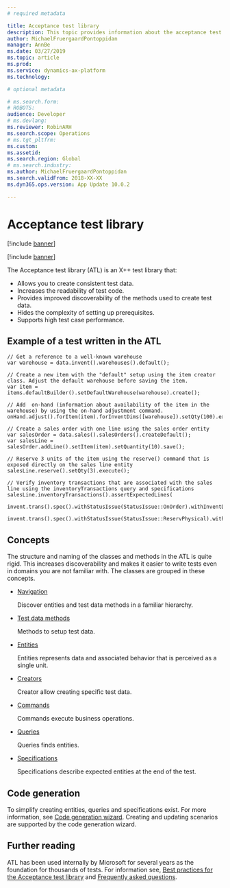 ```yaml
---
# required metadata

title: Acceptance test library
description: This topic provides information about the acceptance test library.
author: MichaelFruergaardPontoppidan
manager: AnnBe
ms.date: 03/27/2019
ms.topic: article
ms.prod: 
ms.service: dynamics-ax-platform
ms.technology: 

# optional metadata

# ms.search.form: 
# ROBOTS: 
audience: Developer
# ms.devlang: 
ms.reviewer: RobinARH
ms.search.scope: Operations
# ms.tgt_pltfrm: 
ms.custom: 
ms.assetid: 
ms.search.region: Global
# ms.search.industry: 
ms.author: MichaelFruergaardPontoppidan
ms.search.validFrom: 2018-XX-XX
ms.dyn365.ops.version: App Update 10.0.2

---
```


# Acceptance test library

[!include [banner](../includes/banner.md)]

[!include [banner](../includes/preview-banner.md)]

The Acceptance test library (ATL) is an X++ test library that:

- Allows you to create consistent test data.
- Increases the readability of test code.
- Provides improved discoverability of the methods used to create test data.
- Hides the complexity of setting up prerequisites.
- Supports high test case performance.

## Example of a test written in the ATL

```
// Get a reference to a well-known warehouse 
var warehouse = data.invent().warehouses().default();
 
// Create a new item with the "default" setup using the item creator class. Adjust the default warehouse before saving the item.
var item = items.defaultBuilder().setDefaultWarehouse(warehouse).create();
        
// Add  on-hand (information about availability of the item in the warehouse) by using the on-hand adjustment command.
onHand.adjust().forItem(item).forInventDims([warehouse]).setQty(100).execute();
        
// Create a sales order with one line using the sales order entity
var salesOrder = data.sales().salesOrders().createDefault();
var salesLine = salesOrder.addLine().setItem(item).setQuantity(10).save();
        
// Reserve 3 units of the item using the reserve() command that is exposed directly on the sales line entity
salesLine.reserve().setQty(3).execute();
        
// Verify inventory transactions that are associated with the sales line using the inventoryTransactions query and specifications
salesLine.inventoryTransactions().assertExpectedLines(
    invent.trans().spec().withStatusIssue(StatusIssue::OnOrder).withInventDims([warehouse]).withQty(-3),
    invent.trans().spec().withStatusIssue(StatusIssue::ReservPhysical).withInventDims([warehouse]).withQty(-7)); 
```

## Concepts
The structure and naming of the classes and methods in the ATL is quite rigid. This increases discoverability and makes it easier to write tests even in domains you are not familiar with. The classes are grouped in these concepts.
- [Navigation](Concepts_Navigation.md)
    
    Discover entities and test data methods in a familiar hierarchy.
- [Test data methods](Concepts_TestDataMethods.md)
    
    Methods to setup test data.
- [Entities](Concepts_Entities.md)
    
    Entities represents data and associated behavior that is perceived as a single unit.
- [Creators](Concepts_Creators.md)

    Creator allow creating specific test data.
- [Commands](Concepts_Commands.md)

    Commands execute business operations.
- [Queries](Concepts_Queries.md)

    Queries finds entities.    
- [Specifications](Concepts_Specifications.md)

    Specifications describe expected entities at the end of the test.

## Code generation
To simplify creating entities, queries and specifications exist. For more information, see [Code generation wizard](code-generation-wizard.md). Creating and updating scenarios are supported by the code generation wizard.

## Further reading
ATL has been used internally by Microsoft for several years as the foundation for thousands of tests. For information see, [Best practices for the Acceptance test library](atl-best-practices.md) and [Frequently asked questions](atl-faq.md).
